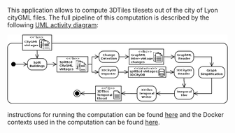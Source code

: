 This application allows to compute 3DTiles tilesets out of the
city of Lyon cityGML files. The full pipeline of this computation is
described by the following [UML activity diagram](https://www.uml-diagrams.org/activity-diagrams.html):

![Tiler Activity Diagram](./Images/TilerActivityDiagramWithoutRendering.png)

instructions for running the computation can be found [here](PythonCallingDocker) and the Docker contexts used in the computation can be found [here](Docker).
